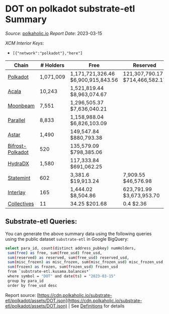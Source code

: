 # DOT on polkadot substrate-etl Summary

_Source_: [polkaholic.io](https://polkaholic.io) *Report Date*: 2023-03-15


*XCM Interior Keys*:
* `[{"network":"polkadot"},"here"]`


| Chain | # Holders | Free | Reserved | Misc Frozen | Frozen | Price | AssetID |
| ----- | --------- | ---- | -------- | ----------- | ------ | ----- | ------- |
| [Polkadot](/polkadot/0-polkadot) | 1,071,009 | 1,171,721,326.46 $6,900,915,843.56 | 121,307,790.17 $714,466,582.17 | 685,921,666.32  $4,039,787,028.75 | 679,646,986.8 $4,002,832,789.75 | $5.89 | `{"Token":"DOT"}` |
| [Acala](/polkadot/2000-acala) | 10,243 | 1,521,819.44 $8,963,074.67 |   |    |   | $5.89 | `{"Token":"DOT"}` |
| [Moonbeam](/polkadot/2004-moonbeam) | 7,551 | 1,296,505.37 $7,636,040.21 |   |    |   | $5.89 | `{"Token":"42259045809535163221576417993425387648"}` |
| [Parallel](/polkadot/2012-parallel) | 8,833 | 1,158,988.04 $6,826,103.09 |   |    |   | $5.89 | `{"Token":"101"}` |
| [Astar](/polkadot/2006-astar) | 1,490 | 149,547.84 $880,793.38 |   |    |   | $5.89 | `{"Token":"340282366920938463463374607431768211455"}` |
| [Bifrost-Polkadot](/polkadot/2030-bifrost-dot) | 520 | 135,579.09 $798,385.06 |   |    |   | $5.89 | `{"Token2":"0"}` |
| [HydraDX](/polkadot/2034-hydradx) | 1,580 | 117,333.84 $691,062.25 |   |    |   | $5.89 | `{"Token":"5"}` |
| [Statemint](/polkadot/1000-statemint) | 602 | 3,381.6 $19,913.24 | 7,909.55 $46,576.98 |    |   | $5.89 | `{"Token":"DOT"}` |
| [Interlay](/polkadot/2032-interlay) | 165 | 1,444.02 $8,504.86 | 623,791.99 $3,673,953.70 |    |   | $5.89 | `{"Token":"DOT"}` |
| [Collectives](/polkadot/1001-collectives) | 11 | 34.25 $201.68 | 0.4 $2.36 |    |   | $5.89 | `{"Token":"DOT"}` |

## Substrate-etl Queries:
You can generate the above summary data using the following queries using the public dataset `substrate-etl` in Google BigQuery:
```bash
select para_id, count(distinct address_pubkey) numHolders, 
 sum(free) as free, sum(free_usd) free_usd,
 sum(reserved) as reserved, sum(free_usd) reserved_usd,
 sum(misc_frozen) as misc_frozen, sum(misc_frozen_usd) misc_frozen_usd,
 sum(frozen) as frozen, sum(frozen_usd) frozen_usd
 from `substrate-etl.kusama.balances*` 
 where symbol = "DOT" and date(ts) = "2023-03-15"
 group by para_id
 order by free_usd desc
```


Report source: [https://cdn.polkaholic.io/substrate-etl/polkadot/assets/DOT.json](https://cdn.polkaholic.io/substrate-etl/polkadot/assets/DOT.json) | See [Definitions](/DEFINITIONS.md) for details
